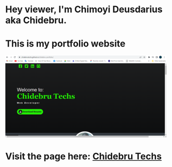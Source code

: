 # Hey viewer,  I'm Chimoyi Deusdarius aka Chidebru. 
# This  is my portfolio website
![My Image](assets/imgs/chidebrutechs_welcome.png)

# Visit the page here: [Chidebru Techs](https://chidebrutechs.github.io/chidebru-portfolio/)
